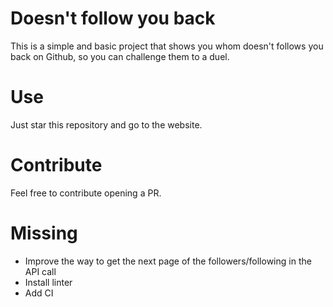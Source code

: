# Doesn't follow you back

This is a simple and basic project that shows you whom doesn't follows you back on Github, so you can challenge them to a duel.

# Use

Just star this repository and go to the website.

# Contribute

Feel free to contribute opening a PR.

# Missing

- Improve the way to get the next page of the followers/following in the API call
- Install linter
- Add CI

